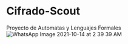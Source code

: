# Cifrado-Scout
Proyecto de Automatas y Lenguajes Formales
![WhatsApp Image 2021-10-14 at 2 39 39 AM](https://user-images.githubusercontent.com/76671366/138514556-5b6a5cc4-f93a-461a-a7a5-afcf64c820ca.jpeg)
